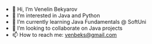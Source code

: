 - 👋 Hi, I’m Venelin Bekyarov
- 👀 I’m interested in Java and Python
- 🌱 I’m currently learning Java Fundamentals @ SoftUni
- 💞️ I’m looking to collaborate on Java projects
- 📫 How to reach me: venbeks@gmail.com

<!---
Venelin-Bekyarov/Venelin-Bekyarov is a ✨ special ✨ repository because its `README.md` (this file) appears on your GitHub profile.
You can click the Preview link to take a look at your changes.
--->
